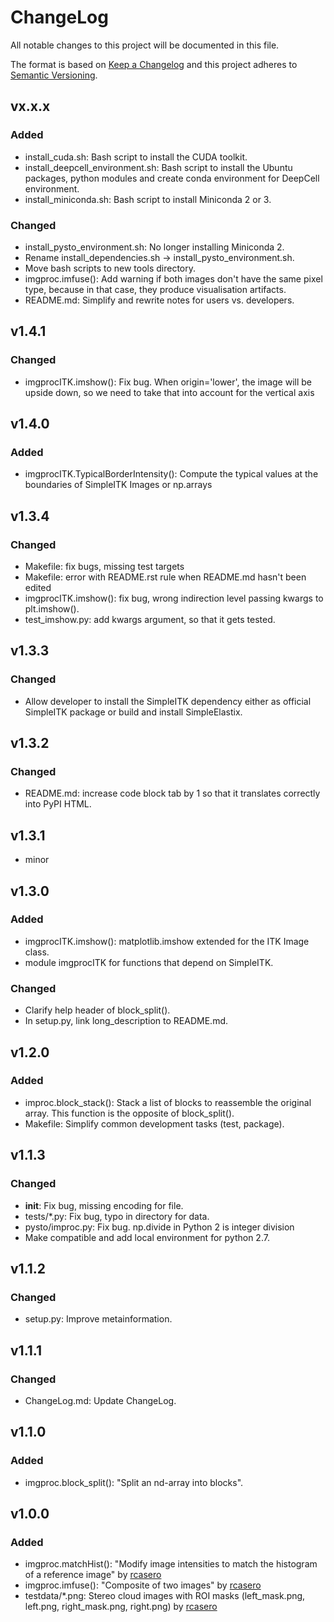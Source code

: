 # ChangeLog
All notable changes to this project will be documented in this file.

The format is based on [Keep a Changelog](http://keepachangelog.com/)
and this project adheres to [Semantic Versioning](http://semver.org/).

## vx.x.x

### Added
- install_cuda.sh: Bash script to install the CUDA toolkit.
- install_deepcell_environment.sh: Bash script to install the
  Ubuntu packages, python modules and create conda environment for
  DeepCell environment.
- install_miniconda.sh: Bash script to install Miniconda 2 or 3.

### Changed
- install_pysto_environment.sh: No longer installing Miniconda 2.
- Rename install_dependencies.sh -> install_pysto_environment.sh.
- Move bash scripts to new tools directory.
- imgproc.imfuse(): Add warning if both images don't have the same
  pixel type, because in that case, they produce visualisation
  artifacts.
- README.md: Simplify and rewrite notes for users vs. developers.

## v1.4.1

### Changed
- imgprocITK.imshow(): Fix bug. When origin='lower', the image will be
  upside down, so we need to take that into account for the vertical
  axis

## v1.4.0

### Added
- imgprocITK.TypicalBorderIntensity(): Compute the typical values at
  the boundaries of SimpleITK Images or np.arrays

## v1.3.4

### Changed
- Makefile: fix bugs, missing test targets
- Makefile: error with README.rst rule when README.md hasn't been edited
- imgprocITK.imshow(): fix bug, wrong indirection level passing kwargs to plt.imshow().
- test_imshow.py: add kwargs argument, so that it gets tested.

## v1.3.3

### Changed
- Allow developer to install the SimpleITK dependency either as
  official SimpleITK package or build and install SimpleElastix.

## v1.3.2

### Changed
- README.md: increase code block tab by 1 so that it translates
  correctly into PyPI HTML.

## v1.3.1

- minor

## v1.3.0

### Added
- imgprocITK.imshow(): matplotlib.imshow extended for the ITK Image class.
- module imgprocITK for functions that depend on SimpleITK.

### Changed
- Clarify help header of block_split().
- In setup.py, link long_description to README.md.

## v1.2.0

### Added
- improc.block_stack(): Stack a list of blocks to reassemble the
  original array. This function is the opposite of block_split().
- Makefile: Simplify common development tasks (test, package).

## v1.1.3

### Changed
- __init__: Fix bug, missing encoding for file.
- tests/*.py: Fix bug, typo in directory for data.
- pysto/improc.py: Fix bug. np.divide in Python 2 is integer division
- Make compatible and add local environment for python 2.7.

## v1.1.2

### Changed
- setup.py: Improve metainformation.

## v1.1.1

### Changed
- ChangeLog.md: Update ChangeLog.

## v1.1.0

### Added
- imgproc.block_split(): "Split an nd-array into blocks".

## v1.0.0

### Added
- imgproc.matchHist(): "Modify image intensities to match the
  histogram of a reference image" by
  [rcasero](https://github.com/rcasero)
- imgproc.imfuse(): "Composite of two images" by
  [rcasero](https://github.com/rcasero)
- testdata/*.png: Stereo cloud images with ROI masks (left_mask.png,
  left.png, right_mask.png, right.png) by
  [rcasero](https://github.com/rcasero)
